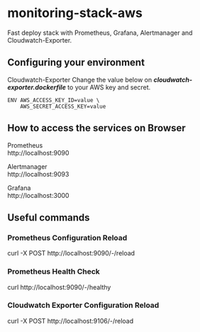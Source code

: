 # monitoring-stack-aws
Fast deploy stack with Prometheus, Grafana, Alertmanager and Cloudwatch-Exporter.
## Configuring your environment
Cloudwatch-Exporter
Change the value below on ***cloudwatch-exporter.dockerfile*** to your AWS key and secret.
~~~ 
ENV AWS_ACCESS_KEY_ID=value \
    AWS_SECRET_ACCESS_KEY=value
~~~
## How to access the services on Browser
Prometheus\
http://localhost:9090

Alertmanager\
http://localhost:9093

Grafana\
http://localhost:3000

## Useful commands
### Prometheus Configuration Reload
curl -X POST http://localhost:9090/-/reload

### Prometheus Health Check
curl http://localhost:9090/-/healthy

### Cloudwatch Exporter Configuration Reload
curl -X POST http://localhost:9106/-/reload